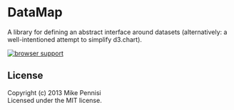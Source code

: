 # DataMap

A library for defining an abstract interface around datasets (alternatively: a
well-intentioned attempt to simplify d3.chart).

[![browser support](https://ci.testling.com/jugglinmike/datamap.png)](https://ci.testling.com/jugglinmike/datamap)

## License

Copyright (c) 2013 Mike Pennisi  
Licensed under the MIT license.
